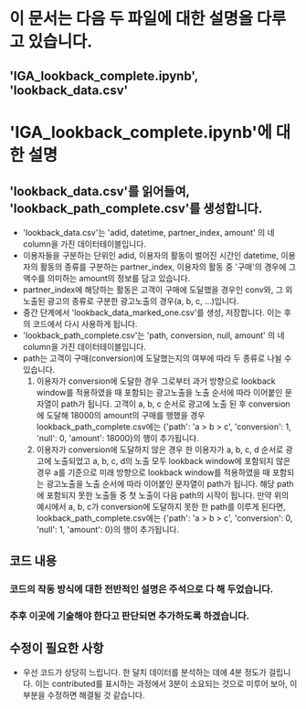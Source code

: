 # 이 문서는 다음 두 파일에 대한 설명을 다루고 있습니다.
## 'IGA_lookback_complete.ipynb', 'lookback_data.csv'

# 'IGA_lookback_complete.ipynb'에 대한 설명
## 'lookback_data.csv'를 읽어들여, 'lookback_path_complete.csv'를 생성합니다.
- 'lookback_data.csv'는 'adid, datetime, partner_index, amount' 의 네 column을 가진 데이터테이블입니다.
- 이용자들을 구분하는 단위인 adid, 이용자의 활동이 벌어진 시간인 datetime, 이용자의 활동의 종류를 구분하는 partner_index, 이용자의 활동 중 '구매'의 경우에 그 액수를 의미하는 amount의 정보를 담고 있습니다.
- partner_index에 해당하는 활동은 고객이 구매에 도달했을 경우인 conv와, 그 외 노출된 광고의 종류로 구분한 광고노출의 경우(a, b, c, ...)입니다.
- 중간 단계에서 'lookback_data_marked_one.csv'를 생성, 저장합니다. 이는 후의 코드에서 다시 사용하게 됩니다.
- 'lookback_path_complete.csv'는 'path, conversion, null, amount' 의 네 column을 가진 데이터테이블입니다.
- path는 고객이 구매(conversion)에 도달했는지의 여부에 따라 두 종류로 나뉠 수 있습니다.
    1. 이용자가 conversion에 도달한 경우
       그로부터 과거 방향으로 lookback window를 적용하였을 때 포함되는 광고노출을 노출 순서에 따라 이어붙인 문자열이 path가 됩니다.
       고객이 a, b, c 순서로 광고에 노출 된 후 conversion에 도달해 18000의 amount의 구매를 행했을 경우
       lookback_path_complete.csv에는 {'path': 'a > b > c', 'conversion': 1, 'null': 0, 'amount': 18000}의 행이 추가됩니다.
    2. 이용자가 conversion에 도달하지 않은 경우
       한 이용자가 a, b, c, d 순서로 광고에 노출되었고 a, b, c, d의 노출 모두 lookback window에 포함되지 않은 경우
       a를 기준으로 미래 방향으로 lookback window를 적용하였을 때 포함되는 광고노출을 노출 순서에 따라 이어붙인 문자열이 path가 됩니다.
       해당 path에 포함되지 못한 노출들 중 첫 노출이 다음 path의 시작이 됩니다.
       만약 위의 예시에서 a, b, c가 conversion에 도달하지 못한 한 path를 이루게 된다면,
       lookback_path_complete.csv에는 {'path': 'a > b > c', 'conversion': 0, 'null': 1, 'amount': 0}의 행이 추가됩니다.

## 코드 내용
### 코드의 작동 방식에 대한 전반적인 설명은 주석으로 다 해 두었습니다.
### 추후 이곳에 기술해야 한다고 판단되면 추가하도록 하겠습니다.

## 수정이 필요한 사항
- 우선 코드가 상당히 느립니다. 한 달치 데이터를 분석하는 데에 4분 정도가 걸립니다.
  이는 contributed를 표시하는 과정에서 3분이 소요되는 것으로 미루어 보아, 이 부분을 수정하면 해결될 것 같습니다.